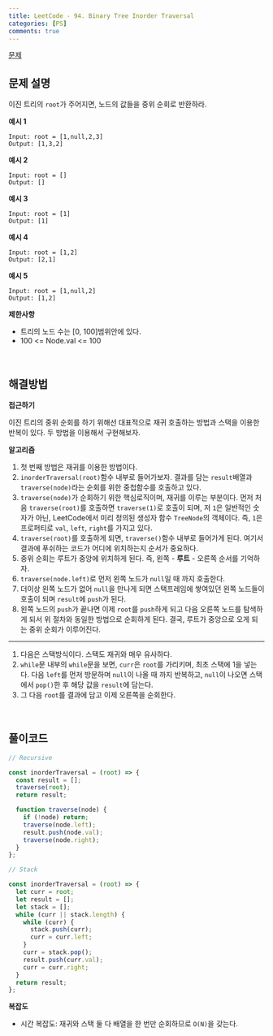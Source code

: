 ```yaml
---
title: LeetCode - 94. Binary Tree Inorder Traversal
categories: [PS]
comments: true
---
```


[문제](https://leetcode.com/problems/binary-tree-inorder-traversal/)

## 문제 설명

이진 트리의 `root`가 주어지면, 노드의 값들을 중위 순회로 반환하라.

**예시 1**

```
Input: root = [1,null,2,3]
Output: [1,3,2]
```

**예시 2**

```
Input: root = []
Output: []
```

**예시 3**

```
Input: root = [1]
Output: [1]
```

**예시 4**

```
Input: root = [1,2]
Output: [2,1]
```

**예시 5**

```
Input: root = [1,null,2]
Output: [1,2]
```

**제한사항**

- 트리의 노드 수는 [0, 100]범위안에 있다.
- 100 <= Node.val <= 100

<br>

## 해결방법

**접근하기**

이진 트리의 중위 순회를 하기 위해선 대표적으로 재귀 호출하는 방법과 스택을 이용한 반복이 있다. 두 방법을 이용해서 구현해보자.

**알고리즘**

1. 첫 번째 방법은 재귀를 이용한 방법이다.
2. `inorderTraversal(root)`함수 내부로 들어가보자. 결과를 담는 `result`배열과 `traverse(node)`라는 순회를 위한 중첩함수를 호출하고 있다.
3. `traverse(node)`가 순회하기 위한 핵심로직이며, 재귀를 이루는 부분이다. 먼저 처음 `traverse(root)`를 호출하면 `traverse(1)`로 호출이 되며, 저 `1`은 일반적인 숫자가 아닌, LeetCode에서 미리 정의된 생성자 함수 `TreeNode`의 객체이다. 즉, `1`은 프로퍼티로 `val`, `left`, `right`를 가지고 있다.
4. `traverse(root)`를 호출하게 되면, `traverse()`함수 내부로 들어가게 된다. 여기서 결과에 푸쉬하는 코드가 어디에 위치하는지 순서가 중요하다.
5. 중위 순회는 루트가 중앙에 위치하게 된다. 즉, 왼쪽 - **루트** - 오른쪽 순서를 기억하자.
6. `traverse(node.left)`로 먼저 왼쪽 노드가 `null`일 때 까지 호출한다.
7. 더이상 왼쪽 노드가 없어 `null`을 만나게 되면 스택프레임에 쌓여있던 왼쪽 노드들이 호출이 되며 `result`에 `push`가 된다.
8. 왼쪽 노드의 `push`가 끝나면 이제 `root`를 `push`하게 되고 다음 오른쪽 노드를 탐색하게 되서 위 절차와 동일한 방법으로 순회하게 된다. 결국, 루트가 중앙으로 오게 되는 중위 순회가 이루어진다.

---

1. 다음은 스택방식이다. 스택도 재귀와 매우 유사하다.
2. `while`문 내부의 `while`문을 보면, `curr`은 `root`를 가리키며, 최초 스택에 1을 넣는다. 다음 `left`를 먼저 방문하며 `null`이 나올 때 까지 반복하고, `null`이 나오면 스택에서 `pop()`한 후 해당 값을 `result`에 담는다.
3. 그 다음 `root`를 결과에 담고 이제 오른쪽을 순회한다.

<br>

## 풀이코드

```js
// Recursive

const inorderTraversal = (root) => {
  const result = [];
  traverse(root);
  return result;

  function traverse(node) {
    if (!node) return;
    traverse(node.left);
    result.push(node.val);
    traverse(node.right);
  }
};
```

```js
// Stack

const inorderTraversal = (root) => {
  let curr = root;
  let result = [];
  let stack = [];
  while (curr || stack.length) {
    while (curr) {
      stack.push(curr);
      curr = curr.left;
    }
    curr = stack.pop();
    result.push(curr.val);
    curr = curr.right;
  }
  return result;
};
```

**복잡도**

- 시간 복잡도: 재귀와 스택 둘 다 배열을 한 번만 순회하므로 `O(N)`을 갖는다.
